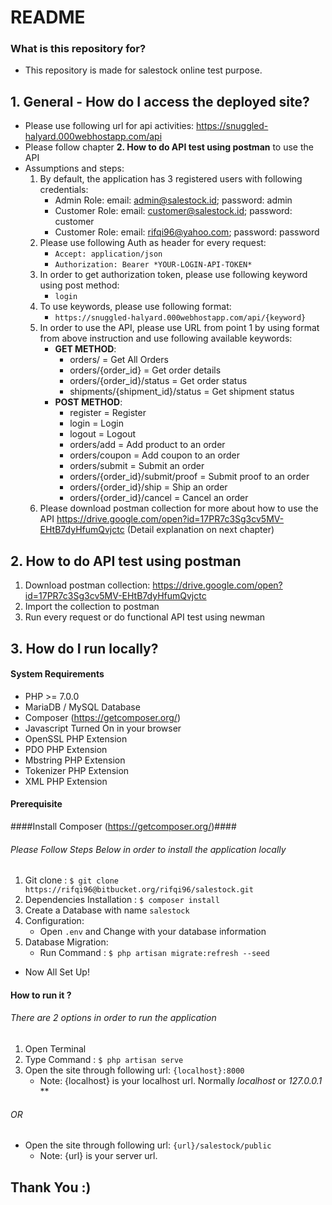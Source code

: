 # README #

### What is this repository for? ###

* This repository is made for salestock online test purpose.

## 1. General - How do I access the deployed site? ##
* Please use following url for api activities: https://snuggled-halyard.000webhostapp.com/api
* Please follow chapter **2. How to do API test using postman** to use the API
* Assumptions and steps:
    1.  By default, the application has 3 registered users with following credentials:
        * Admin Role: email: admin@salestock.id; password: admin
        * Customer Role: email: customer@salestock.id; password: customer
        * Customer Role: email: rifqi96@yahoo.com; password: password
    2.  Please use following Auth as header for every request:
        * ``Accept: application/json``
        * ``Authorization: Bearer *YOUR-LOGIN-API-TOKEN*``
    3.  In order to get authorization token, please use following keyword using post method:
        * ``login``
    4.  To use keywords, please use following format:
        * ``https://snuggled-halyard.000webhostapp.com/api/{keyword}``
    5.  In order to use the API, please use URL from point 1 by using format from above instruction and use following available keywords:
        * **GET METHOD**:
            * orders/ = Get All Orders
            * orders/{order_id} = Get order details
            * orders/{order_id}/status = Get order status
            * shipments/{shipment_id}/status = Get shipment status
        * **POST METHOD**:
            * register = Register
            * login = Login
            * logout = Logout
            * orders/add = Add product to an order
            * orders/coupon = Add coupon to an order
            * orders/submit = Submit an order
            * orders/{order_id}/submit/proof = Submit proof to an order
            * orders/{order_id}/ship = Ship an order
            * orders/{order_id}/cancel = Cancel an order
    6.  Please download postman collection for more about how to use the API https://drive.google.com/open?id=17PR7c3Sg3cv5MV-EHtB7dyHfumQvjctc (Detail explanation on next chapter)
	
## 2. How to do API test using postman ##
1.  Download postman collection: https://drive.google.com/open?id=17PR7c3Sg3cv5MV-EHtB7dyHfumQvjctc
2.  Import the collection to postman
3.  Run every request or do functional API test using newman

## 3. How do I run locally? ##
#### System Requirements ####

* PHP >= 7.0.0
* MariaDB / MySQL Database
* Composer (https://getcomposer.org/)
* Javascript Turned On in your browser
* OpenSSL PHP Extension
* PDO PHP Extension
* Mbstring PHP Extension
* Tokenizer PHP Extension
* XML PHP Extension

#### Prerequisite ####

####Install Composer (https://getcomposer.org/)####

###### Please Follow Steps Below in order to install the application locally
1. Git clone :
	```$ git clone https://rifqi96@bitbucket.org/rifqi96/salestock.git```
2. Dependencies Installation :
	```$ composer install```
3. Create a Database with name ```salestock```
4. Configuration:
	* Open ```.env``` and Change with your database information
5. Database Migration:
	* Run Command : ```$ php artisan migrate:refresh --seed```
	
* Now All Set Up!

#### How to run it ? ####
###### There are 2 options in order to run the application
1. Open Terminal
2. Type Command : ```$ php artisan serve```
3. Open the site through following url: ```{localhost}:8000```
	* Note: {localhost} is your localhost url. Normally *localhost* or *127.0.0.1* **
###### OR
* Open the site through following url: ```{url}/salestock/public```
	* Note: {url} is your server url.

Thank You :)
------------------

